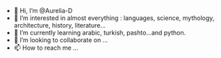 - 👋 Hi, I’m @Aurelia-D
- 👀 I’m interested in almost everything : languages, science, mythology, architecture, history, literature...
- 🌱 I’m currently learning arabic, turkish, pashto...and python. 
- 💞️ I’m looking to collaborate on ...
- 📫 How to reach me ...

<!---
Aurelia-D/Aurelia-D is a ✨ special ✨ repository because its `README.md` (this file) appears on your GitHub profile.
You can click the Preview link to take a look at your changes.
--->
